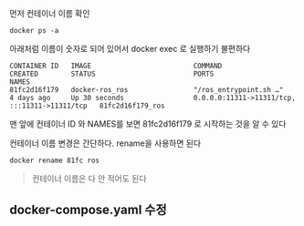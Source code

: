 먼저 컨테이너 이름 확인  
```
docker ps -a
```

아래처럼 이름이 숫자로 되어 있어서 docker exec 로 실행하기 불편하다
```
CONTAINER ID   IMAGE                         COMMAND                  CREATED        STATUS                        PORTS                                           NAMES
81fc2d16f179   docker-ros_ros                "/ros_entrypoint.sh …"   4 days ago     Up 30 seconds                 0.0.0.0:11311->11311/tcp, :::11311->11311/tcp   81fc2d16f179_ros
```
맨 앞에 컨테이너 ID 와 NAMES를 보면 81fc2d16f179 로 시작하는 것을 알 수 있다   


컨테이너 이름 변경은 간단하다. rename을 사용하면 된다   
```
docker rename 81fc ros
```

> 컨테이너 이름은 다 안 적어도 된다 


## docker-compose.yaml 수정

